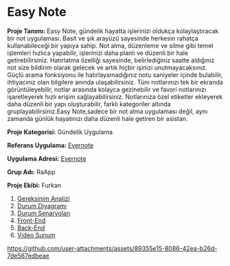 # Easy Note

**Proje Tanımı:** 
Easy Note, gündelik hayatta işlerinizi oldukça kolaylaştıracak bir not uygulaması. Basit ve şık arayüzü sayesinde herkesin rahatça kullanabileceği bir yapıya sahip. Not alma, düzenleme ve silme gibi temel işlemleri hızlıca yapabilir, işlerinizi daha planlı ve düzenli bir hale getirebilirsiniz.
Hatırlatma özelliği sayesinde, belirlediğiniz saatte aldığınız not size bildirim olarak gelecek ve artık hiçbir işinizi unutmayacaksınız. Güçlü arama fonksiyonu ile hatırlayamadığınız notu saniyeler içinde bulabilir, ihtiyacınız olan bilgilere anında ulaşabilirsiniz. Tüm notlarınızı tek bir ekranda görüntüleyebilir, notlar arasında kolayca gezinebilir ve favori notlarınızı işaretleyerek hızlı erişim sağlayabilirsiniz.
Notlarınıza özel etiketler ekleyerek daha düzenli bir yapı oluşturabilir, farklı kategoriler altında gruplayabilirsiniz.Easy Note,sadece bir not alma uygulaması değil, aynı zamanda günlük hayatınızı daha düzenli hale getiren bir asistan.

**Proje Kategorisi:** Gündelik Uygulama

**Referans Uygulama:** [Evernote](https://evernote.com)

**Uygulama Adresi:** [Evernote](https://evernote.com)

**Grup Adı:** RaApp

**Proje Ekibi:** Furkan
1. [Gereksinim Analizi](Gereksinim-Analizi.md)
2. [Durum Diyagramı](Durum-Diyagramı.md)
3. [Durum Senaryoları](Durum-Senaryoları.md)
4. [Front-End](Front-End.md)
5. [Back-End](Back-End.md)
6. [Video Sunum](Sunum.md)


https://github.com/user-attachments/assets/89355e15-8086-42ea-b26d-7de567edbeae


